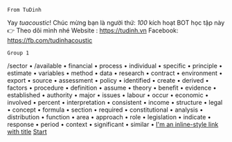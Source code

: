 
```
From TuDinh
```
Yay *tuacoustic*!
Chúc mừng bạn là người thứ: *100* kích hoạt BOT học tập này
👉  Theo dõi mình nhé
Website : https://tudinh.vn
Facebook: https://fb.com/tudinhacoustic

```
Group 1
```
/sector • /available • financial • process • individual • specific • principle • estimate • variables • method • data • research • contract • environment • export • source • assessment • policy • identified • create • derived • factors • procedure • definition • assume • theory • benefit • evidence • established • authority • major • issues • labour • occur • economic • involved • percent • interpretation • consistent • income • structure • legal • concept • formula • section • required • constitutional • analysis • distribution • function • area • approach • role • legislation • indicate • response • period • context • significant • similar •
[I'm an inline-style link with title](https://www.google.com "Google's Homepage")
<a href='/start'>Start</a>






